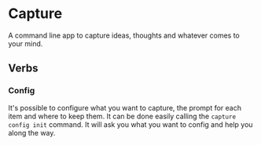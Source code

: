 # Capture
A command line app to capture ideas, thoughts and whatever comes to your mind.

## Verbs

### Config
It's possible to configure what you want to capture, the prompt for each item and where to keep them. It can be done easily calling the
```capture config init``` command. It will ask you what you want to config and help you along the way.